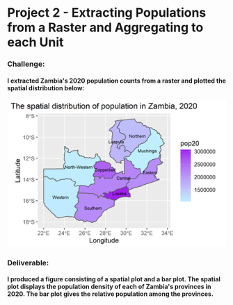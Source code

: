 # Project 2 - Extracting Populations from a Raster and Aggregating to each Unit
### Challenge:
#### I extracted Zambia's 2020 population counts from a raster and plotted the spatial distribution below:
![](zmb_pop20.png)

### Deliverable:
#### I produced a figure consisting of a spatial plot and a bar plot. The spatial plot displays the population density of each of Zambia's provinces in 2020. The bar plot gives the relative population among the provinces.
![]()
